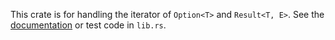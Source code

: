This crate is for handling the iterator of `Option<T>` and `Result<T, E>`.
See the [documentation](https://gyu-don.github.io/options_results/doc/) or test code in `lib.rs`.
